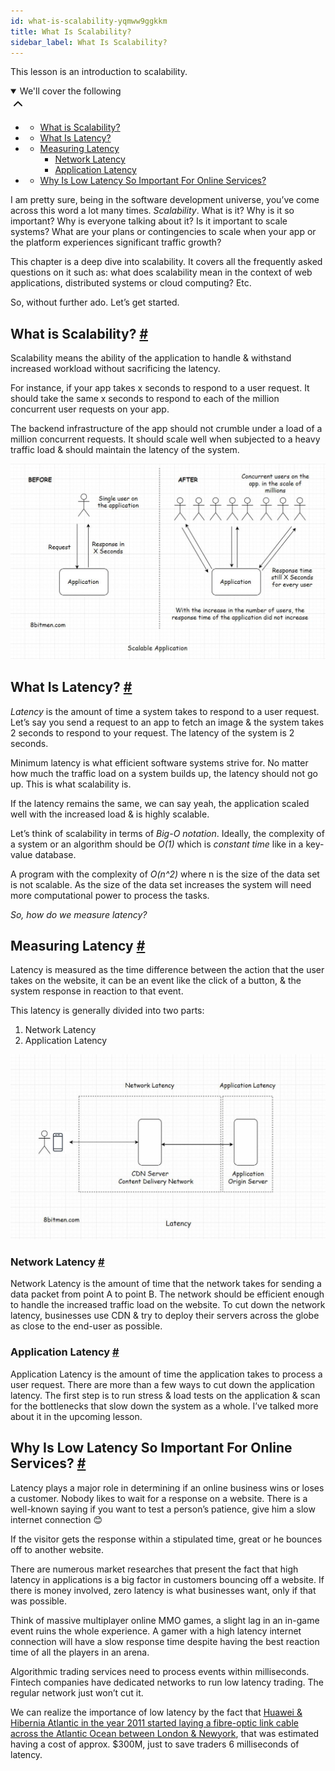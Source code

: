 ```yaml
---
id: what-is-scalability-yqmww9ggkkm
title: What Is Scalability?
sidebar_label: What Is Scalability?
---
```


<div class="PageSummary__TopLeft-sc-19qsvz4-36 fwauBw"><p class="PageSummary__Description-sc-19qsvz4-13 cPWwbw">This lesson is an introduction to scalability.</p><div class="PageSummary__Toc-sc-19qsvz4-39 gUDsJM"><details open="" class="styles__PageTOCStyled-rf9d2l-0 jgnDfg"><summary role="button" tabindex="0" class="styles__HeadingWrap-rf9d2l-1 jpKLlP">We'll cover the following<div rotate="0" color="black" size="24" display="inline-flex" name="icon-button" class="styles__IconButton-sc-12pjl04-0 bLjBRS"><svg xmlns="http://www.w3.org/2000/svg" width="24" height="24" viewBox="0 0 24 24" fill="none" stroke="currentColor" stroke-width="2" stroke-linecap="round" stroke-linejoin="round"><polyline points="18 15 12 9 6 15"></polyline></svg></div></summary><div class="markdown-container-div"><div class="markdownViewer Markdown__Viewer-sc-7qtuee-1 dZltoR" role="none"><ul>
<li>
<ul>
<li><a href="#what-is-scalability">What is Scalability?</a></li>
</ul>
</li>
<li>
<ul>
<li><a href="#what-is-latency">What Is Latency?</a></li>
</ul>
</li>
<li>
<ul>
<li><a href="#measuring-latency">Measuring Latency</a>
<ul>
<li><a href="#network-latency">Network Latency</a></li>
<li><a href="#application-latency">Application Latency</a></li>
</ul>
</li>
</ul>
</li>
<li>
<ul>
<li><a href="#why-is-low-latency-so-important-for-online-services">Why Is Low Latency So Important For Online Services?</a></li>
</ul>
</li>
</ul>
</div></div></details></div></div><div class="styles__ViewerComponentViewStyled-sc-1xosrua-0 cvzEyH"><div><div><div><div><div class=""><div class=""><div class="markdown-container-div"><div class="markdownViewer Markdown__Viewer-sc-7qtuee-1 zJKNA" role="none"><p data-id="89d5384049145f030608c42205d3917e">I am pretty sure, being in the software development universe, you’ve come across this word a lot many times. <em>Scalability</em>. What is it? Why is it so important? Why is everyone talking about it?
Is it important to scale systems? What are your plans or contingencies to scale when your app or the platform experiences significant traffic growth?</p>
<p data-id="5dfcfc52245d579fc7135a3da17a28f8">This chapter is a deep dive into scalability. It covers all the frequently asked questions on it such as: what does scalability mean in the context of web applications, distributed systems or cloud computing? Etc.</p>
<p data-id="130ec72fb77b37fbe8ce1ba0afd56c60">So, without further ado. Let’s get started.</p>
</div></div></div></div></div></div></div></div></div><div class="styles__ViewerComponentViewStyled-sc-1xosrua-0 cvzEyH"><div><div><div><div><div class=""><div class=""><div class="markdown-container-div"><div class="markdownViewer Markdown__Viewer-sc-7qtuee-1 zJKNA" role="none"><h2 id="what-is-scalability" data-id="c34ed5254a890c824f6c5a1d2ac24c19">What is Scalability? <a class="markdownIt-Anchor" href="#what-is-scalability"><span class="anchor-link">#</span></a></h2>
<p data-id="af012066d43914a2568e7d22b852f94a">Scalability means the ability of the application to handle &amp; withstand increased workload without sacrificing the latency.</p>
<p data-id="05906c2c0681725f6c8e38179390959c">For instance, if your app takes x seconds to respond to a user request. It should take the same x seconds to respond to each of the million concurrent user requests on your app.</p>
<p data-id="544d6fd35be7d35ba56e448ad962a5b3">The backend infrastructure of the app should not crumble under a load of a million concurrent requests. It should scale well when subjected to a heavy traffic load &amp; should maintain the latency of the system.</p>
<p data-id="d41d8cd98f00b204e9800998ecf8427e"><img src="assets/api_collection_6064040858091520_6411938009448448_page_5894859313381376_image_5493542946340864.jpeg" alt=""></p>
</div></div></div></div></div></div></div></div></div><div class="styles__ViewerComponentViewStyled-sc-1xosrua-0 cvzEyH"><div><div><div><div><div class=""><div class=""><div class="markdown-container-div"><div class="markdownViewer Markdown__Viewer-sc-7qtuee-1 zJKNA" role="none"><h2 id="what-is-latency" data-id="1145af1bc8e7c709f7da4c1a0d734039">What Is Latency? <a class="markdownIt-Anchor" href="#what-is-latency"><span class="anchor-link">#</span></a></h2>
<p data-id="93c5d1f9929754e61785c21ddcbe4bb7"><em>Latency</em> is the amount of time a system takes to respond to a user request. Let’s say you send a request to an app to fetch an image &amp; the system takes 2 seconds to respond to your request. The latency of the system is 2 seconds.</p>
<p data-id="27c810d0313829669485d201c75a3aa5">Minimum latency is what efficient software systems strive for. No matter how much the traffic load on a system builds up, the latency should not go up. This is what scalability is.</p>
<p data-id="dfde02815e62cdb14f5e1429ff7b4ba7">If the latency remains the same, we can say yeah, the application scaled well with the increased load &amp; is highly scalable.</p>
<p data-id="35c6e3e8b155b92b4a007685b7757bc4">Let’s think of scalability in terms of <em>Big-O notation</em>. Ideally, the complexity of a system or an algorithm should be <em>O(1)</em> which is <em>constant time</em> like in a key-value database.</p>
<p data-id="d74eb55848c348d4abff84a50ec28e7c">A program with the complexity of <em>O(n^2)</em> where n is the size of the data set is not scalable. As the size of the data set increases the system will need more computational power to process the tasks.</p>
<p data-id="4b3df617e1e598818ef2f5aecb37475d"><em>So, how do we measure latency?</em></p>
</div></div></div></div></div></div></div></div></div><div class="styles__ViewerComponentViewStyled-sc-1xosrua-0 cvzEyH"><div><div><div><div><div class=""><div class=""><div class="markdown-container-div"><div class="markdownViewer Markdown__Viewer-sc-7qtuee-1 zJKNA" role="none"><h2 id="measuring-latency" data-id="537096344eceabac21279df2e05c598a">Measuring Latency <a class="markdownIt-Anchor" href="#measuring-latency"><span class="anchor-link">#</span></a></h2>
<p data-id="8d91a4fa7be5fec0002284da806225ab">Latency is measured as the time difference between the action that the user takes on the website, it can be an event like the click of a button, &amp; the system response in reaction to that event.</p>
<p data-id="98f1ebb67c0355454d2fcc1e5f05cb16">This latency is generally divided into two parts:</p>
<ol data-id="e26f06c2cd25d90000719e3d29c51f35">
<li>Network Latency</li>
<li>Application Latency</li>
</ol>
<p data-id="d41d8cd98f00b204e9800998ecf8427e"><img src="assets/api_collection_6064040858091520_6411938009448448_page_5894859313381376_image_4804805030576128.jpeg" alt=""></p>
<h3 id="network-latency" data-id="f21d08829faf985815ba3baa0d5cc34b">Network Latency <a class="markdownIt-Anchor" href="#network-latency"><span class="anchor-link">#</span></a></h3>
<p data-id="a2ca658bf295e13f602b4e310ff625df">Network Latency is the amount of time that the network takes for sending a data packet from point A to point B. The network should be efficient enough to handle the increased traffic load on the website.
To cut down the network latency, businesses use CDN &amp; try to deploy their servers across the globe as close to the end-user as possible.</p>
<h3 id="application-latency" data-id="956d37e10370978aa90c222f27f4d7b6">Application Latency <a class="markdownIt-Anchor" href="#application-latency"><span class="anchor-link">#</span></a></h3>
<p data-id="d8e0d640ca3b2636cc7414dfa7c1288b">Application Latency is the amount of time the application takes to process a user request. There are more than a few ways to cut down the application latency.
The first step is to run stress &amp; load tests on the application &amp; scan for the bottlenecks that slow down the system as a whole. I’ve talked more about it in the upcoming lesson.</p>
</div></div></div></div></div></div></div></div></div><div class="styles__ViewerComponentViewStyled-sc-1xosrua-0 cvzEyH"><div><div><div><div><div class=""><div class=""><div class="markdown-container-div"><div class="markdownViewer Markdown__Viewer-sc-7qtuee-1 zJKNA" role="none"><h2 id="why-is-low-latency-so-important-for-online-services" data-id="f65c0413ad9ffd18345936f85265d8c6">Why Is Low Latency So Important For Online Services? <a class="markdownIt-Anchor" href="#why-is-low-latency-so-important-for-online-services"><span class="anchor-link">#</span></a></h2>
<p data-id="5adf8707bf129883334c40e2c7b384b6">Latency plays a major role in determining if an online business wins or loses a customer. Nobody likes to wait for a response on a website. There is a well-known saying if you want to test a person’s patience, give him a slow internet connection 😊</p>
<p data-id="779e857236cce44fe5351807c8985d42">If the visitor gets the response within a stipulated time, great or he bounces off to another website.</p>
<p data-id="2a83de4b1f40c354e28e5f408f237a12">There are numerous market researches that present the fact that high latency in applications is a big factor in customers bouncing off a website. If there is money involved, zero latency is what businesses want, only if that was possible.</p>
<p data-id="cd4e1aa0ee0a07a6fa0837c47343a28b">Think of massive multiplayer online MMO games, a slight lag in an in-game event ruins the whole experience. A gamer with a high latency internet connection will have a slow response time despite having the best reaction time of all the players in an arena.</p>
<p data-id="8930a264ae7af4824b2e91d4fd4f3c60">Algorithmic trading services need to process events within milliseconds. Fintech companies have dedicated networks to run low latency trading. The regular network just won’t cut it.</p>
<p data-id="867663466b8bf4d6c6296c74cb9fd4ff">We can realize the importance of low latency by the fact that <a href="https://www.telegraph.co.uk/technology/news/8753784/The-300m-cable-that-will-save-traders-milliseconds.html" target="_blank">Huawei &amp; Hibernia Atlantic in the year 2011 started laying a fibre-optic link cable across the Atlantic Ocean between London &amp; Newyork</a>, that was estimated having a cost of approx. $300M, just to save traders 6 milliseconds of latency.</p>
</div></div></div></div></div></div></div></div></div>
